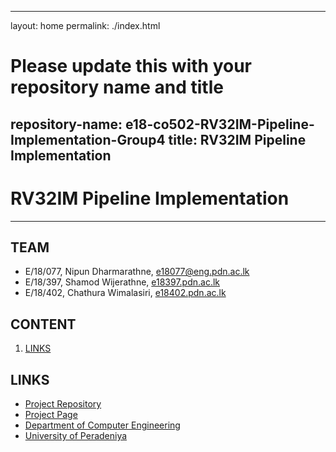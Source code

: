 ___
layout: home
permalink: ./index.html

# Please update this with your repository name and title
repository-name: e18-co502-RV32IM-Pipeline-Implementation-Group4
title: RV32IM Pipeline Implementation
---

# RV32IM Pipeline Implementation

---

## TEAM
-  E/18/077, Nipun Dharmarathne, [e18077@eng.pdn.ac.lk](mailto:name@email.com)
-  E/18/397, Shamod Wijerathne, [e18397.pdn.ac.lk](mailto:name@email.com)
-  E/18/402, Chathura Wimalasiri, [e18402.pdn.ac.lk](mailto:name@email.com)

## CONTENT
1. [LINKS](#links)

## LINKS

- [Project Repository](https://github.com/cepdnaclk/e18-co502-RV32IM-Pipeline-Implementation-Group4/)
- [Project Page](https://cepdnaclk.github.io/e18-co502-RV32IM-Pipeline-Implementation-Group4/)
- [Department of Computer Engineering](http://www.ce.pdn.ac.lk/)
- [University of Peradeniya](https://eng.pdn.ac.lk/)
